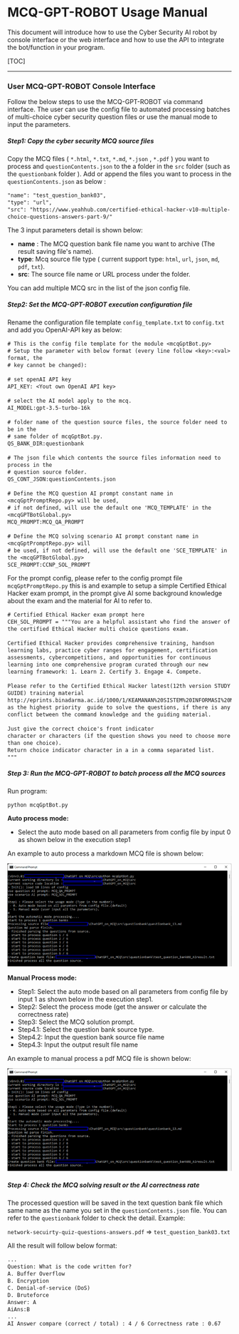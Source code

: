 # MCQ-GPT-ROBOT Usage Manual

This document will introduce how to use the Cyber Security AI robot by console interface or the web interface and how to use the API to integrate the bot/function in your program.

[TOC]



------

### User MCQ-GPT-ROBOT Console Interface

Follow the below steps to use the MCQ-GPT-ROBOT via command interface. The user can use the config file to automated processing batches of multi-choice cyber security question files or use the manual mode to input the parameters.



##### Step1: Copy the cyber security MCQ source files 

Copy the MCQ files ( `*.html`, `*.txt`, `*.md`, `*.json` , `*.pdf` )  you want to process and `questionContents.json` to the a folder in the `src` folder (such as the `questionbank` folder ).  Add or append the files you want to process in the `questionContents.json` as below : 

```
"name": "test_question_bank03",
"type": "url",
"src": "https://www.yeahhub.com/certified-ethical-hacker-v10-multiple-choice-questions-answers-part-9/"
```

The 3 input parameters detail is shown below:

- **name** : The MCQ question bank file name you want to archive (The result saving file's name).
- **type**: Mcq source file type ( current support type: `html`, `url`, `json`, `md`, `pdf`, `txt`).
- **src**: The source file name or URL  process under the folder.

You can add multiple MCQ src in the list of the json config file.



##### Step2: Set the MCQ-GPT-ROBOT execution configuration file

Rename the configuration file template `config_template.txt` to `config.txt` and add you OpenAI-API key as below:

```
# This is the config file template for the module <mcqGptBot.py>
# Setup the parameter with below format (every line follow <key>:<val> format, the
# key cannot be changed):

# set openAI API key
API_KEY: <Yout own OpenAI API key>

# select the AI model apply to the mcq.
AI_MODEL:gpt-3.5-turbo-16k

# folder name of the question source files, the source folder need to be in the 
# same folder of mcqGptBot.py.
QS_BANK_DIR:questionbank

# The json file which contents the source files information need to process in the 
# question source folder.
QS_CONT_JSON:questionContents.json

# Define the MCQ question AI prompt constant name in <mcqGptPromptRepo.py> will be used, 
# if not defined, will use the default one 'MCQ_TEMPLATE' in the <mcqGPTBotGlobal.py>
MCQ_PROMPT:MCQ_QA_PROMPT

# Define the MCQ solving scenario AI prompt constant name in <mcqGptPromptRepo.py> will 
# be used, if not defined, will use the default one 'SCE_TEMPLATE' in the <mcqGPTBotGlobal.py>
SCE_PROMPT:CCNP_SOL_PROMPT
```



For the prompt config, please refer to the config prompt file `mcqGptPromptRepo.py` this is and example to setup a simple Certified Ethical Hacker exam prompt, in the prompt give AI some background knowledge about the exam and the material for AI to refer to. 

```
# Certified Ethical Hacker exam prompt here
CEH_SOL_PROMPT = """You are a helpful assistant who find the answer of the certified Ethical Hacker multi choice questions exam. 

Certified Ethical Hacker provides comprehensive training, handson learning labs, practice cyber ranges for engagement, certification assessments, cybercompetitions, and opportunities for continuous learning into one comprehensive program curated through our new learning framework: 1. Learn 2. Certify 3. Engage 4. Compete.

Please refer to the Certified Ethical Hacker latest(12th version STUDY GUIDE) training material http://eprints.binadarma.ac.id/1000/1/KEAMANAN%20SISTEM%20INFORMASI%20MATERI%201.pdf as the highest priority  guide to solve the questions, if there is any conflict between the command knowledge and the guiding material. 

Just give the correct choice's front indicator 
character or characters (if the question shows you need to choose more than one choice). 
Return choice indicator character in a in a comma separated list. 
"""
```



##### Step 3: Run the MCQ-GPT-ROBOT to batch process all the MCQ sources

Run program:

```
python mcqGptBot.py
```

**Auto process mode:**

- Select the auto mode based on all parameters from config file by input 0 as shown below in the execution step1

An example to auto process a markdown MCQ file is shown below:

![](doc/img/usageManual01.png)

**Manual Process mode:** 

- Step1: Select the auto mode based on all parameters from config file by input 1 as shown below in the execution step1. 
- Step2: Select the process mode (get the answer or calculate the correctness rate)
- Step3: Select the MCQ solution prompt. 
- Step4.1: Select the question bank source type. 
- Step4.2: Input the question bank source file name
- Step4.3: Input the output result file name

An example to manual process a pdf MCQ file is shown below:

![](doc/img/usageManual01.png)



##### Step 4: Check the MCQ solving result or the AI correctness rate

The processed question will be saved in the text question bank file which same name as the name you set in the `questionContents.json` file. You can refer to the `questionbank` folder to check the detail. Example: 

`network-secuirty-quiz-questions-answers.pdf` => `test_question_bank03.txt`

All the result will follow below format:

```
...
Question: What is the code written for?
A. Buffer Overflow
B. Encryption
C. Denial-of-service (DoS)
D. Bruteforce
Answer: A
AiAns:B
...
AI Answer compare (correct / total) : 4 / 6 Correctness rate : 0.67
```

